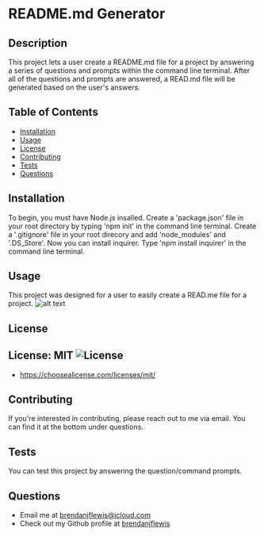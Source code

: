 # README.md Generator

## Description
This project lets a user create a README.md file for a project by answering a series of questions and prompts within the command line terminal. After all of the questions and prompts are answered, a READ.md file will be generated based on the user's answers.

## Table of Contents
* [Installation](#installation)
* [Usage](#usage)
* [License](#license)
* [Contributing](#contributing)
* [Tests](#tests)
* [Questions](#questions)

<a name="installation"></a>
## Installation
To begin, you must have Node.js insalled. Create a 'package.json' file in your root directory by typing 'npm init' in the command line terminal. Create a '.gitignore' file in your root direcory and add 'node_modules' and '.DS_Store'. Now you can install inquirer. Type 'npm install inquirer' in the command line terminal.

<a name="usage"></a>
## Usage
This project was designed for a user to easily create a READ.me file for a project.
![alt text](assets/images/readme.gif)

<a name="license"></a>
## License
## License: MIT ![License](https://img.shields.io/badge/license-MIT-blue)

* https://choosealicense.com/licenses/mit/

<a name="contribute"></a>
## Contributing
If you're interested in contributing, please reach out to me via email. You can find it at the bottom under questions.

<a name="test"></a>
## Tests
You can test this project by answering the question/command prompts.

<a name="questions"></a>
## Questions
* Email me at <a href= "mailto: brendanjflewis@icloud.com">brendanjflewis@icloud.com</a>
* Check out my Github profile at <a href= "https://www.github.com/brendanjflewis">brendanjflewis</a>


